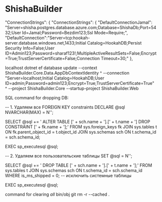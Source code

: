 # ShishaBuilder
"ConnectionStrings": {
"ConnectionStrings": {
  "DefaultConnectionJamal": "Server=shisha.postgres.database.azure.com;Database=ShishaDb;Port=5432;User Id=Jamal;Password=Bezdim123;Ssl Mode=Require;",
  "DefaultConnection":"Server=tcp:hookah-server.database.windows.net,1433;Initial Catalog=HookahDB;Persist Security Info=False;User ID=Admin123;Password=sharaf123!;MultipleActiveResultSets=False;Encrypt=True;TrustServerCertificate=False;Connection Timeout=30;"
},


localhost
dotnet ef database update --context ShishaBuilder.Core.Data.AppDbContextIdentity ^
--connection "Server=localhost;Initial Catalog=HookahDB;User ID=admin;Password=admin123;Encrypt=True;TrustServerCertificate=True" ^
--project ShishaBuilder.Core --startup-project ShishaBuilder.Web



SQL command for dropping DB:

-- 1. Удаляем все FOREIGN KEY constraints
DECLARE @sql NVARCHAR(MAX) = N'';

SELECT @sql += '
ALTER TABLE [' + sch.name + '].[' + t.name + '] DROP CONSTRAINT [' + fk.name + '];'
FROM sys.foreign_keys fk
JOIN sys.tables t ON fk.parent_object_id = t.object_id
JOIN sys.schemas sch ON t.schema_id = sch.schema_id;

EXEC sp_executesql @sql;

-- 2. Удаляем все пользовательские таблицы
SET @sql = N'';

SELECT @sql += '
DROP TABLE [' + sch.name + '].[' + t.name + '];'
FROM sys.tables t
JOIN sys.schemas sch ON t.schema_id = sch.schema_id
WHERE is_ms_shipped = 0; -- исключить системные таблицы

EXEC sp_executesql @sql;

command for clearing *all* bin/obj
git rm -r --cached .